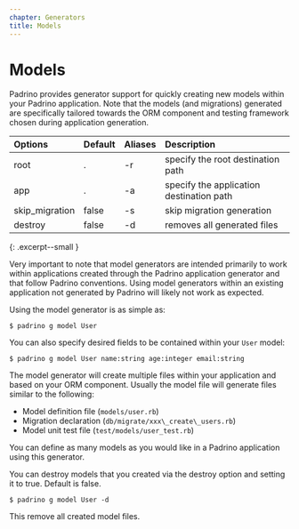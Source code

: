 ```yaml
---
chapter: Generators
title: Models
---
```


# Models

Padrino provides generator support for quickly creating new models within your
Padrino application. Note that the models (and migrations) generated are
specifically tailored towards the ORM component and testing framework chosen
during application generation.

>
  Options|Default|Aliases|Description
  :------|:------|:------|:----------
  root|.|-r|specify the root destination path
  app|.|-a|specify the application destination path
  skip\_migration|false|-s|skip migration generation
  destroy|false|-d|removes all generated files
{: .excerpt--small }

Very important to note that model generators are intended primarily to work
within applications created through the Padrino application generator and that
follow Padrino conventions. Using model generators within an existing
application not generated by Padrino will likely not work as expected.

Using the model generator is as simple as:

```shell
$ padrino g model User
```

You can also specify desired fields to be contained within your `User` model:

```shell
$ padrino g model User name:string age:integer email:string
```

The model generator will create multiple files within your application and based
on your ORM component. Usually the model file will generate files similar to the
following:

- Model definition file (`models/user.rb`)
- Migration declaration (`db/migrate/xxx\_create\_users.rb`)
- Model unit test file (`test/models/user_test.rb`)

You can define as many models as you would like in a Padrino application using
this generator.

You can destroy models that you created via the destroy option and setting it to
true. Default is false.

```shell
$ padrino g model User -d
```

This remove all created model files.
